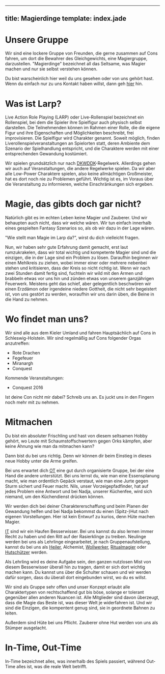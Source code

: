 ---
title: Magierdinge
template: index.jade
----

# Unsere Gruppe
Wir sind eine lockere Gruppe von Freunden, die gerne zusammen auf Cons fahren, um dort die Bewahrer des Gleichgewichts, eine Magiergruppe, darzustellen.
"Magierdinge" bezeichnet all das Seltsame, was Magier machen und nur sie selbst verstehen können.

Du bist warscheinlich hier weil du uns gesehen oder von uns gehört hast. Wenn du einfach nur zu uns Kontakt haben willst, dann geh [hier](#kontakt) hin.

# Was ist Larp?
Live Action Role Playing (LARP) oder Live-Rollenspiel bezeichnet ein Rollenspiel, bei dem die Spieler ihre Spielfigur auch physisch selbst darstellen. Die Teilnehmenden können im Rahmen einer Rolle, die die eigene Figur und ihre Eigenschaften und Möglichkeiten beschreibt, frei improvisieren. Die Spielfigur wird Charakter genannt. Soweit möglich, finden Liverollenspielveranstaltungen an Spielorten statt, deren Ambiente dem Szenario der Spielhandlung entspricht, und die Charaktere werden mit einer entsprechenden Gewandung kostümiert.

Wir spielen grundsätzlich nur nach [DKWDDK](http://www.larpwiki.de/Regeln/DKWDDK)-Regelwerk. Allerdings gehen wir auch auf Veranstaltungen, die andere Regelwerke spielen. Da wir aber alle Low-Power Charaktere spielen, also keine allmächtigen Großmeister, hat es dort noch nie zu Problemen geführt. Wichtig ist es, im Voraus über die Veranstaltung zu informieren, welche Einschränkungen sich ergeben.

# Magie, das gibts doch gar nicht?
Natürlich gibt es im echten Leben keine Magier und Zauberer. Und wir behaupten auch nicht, dass wir welche wären. Wir tun einfach innerhalb eines gespielten Fantasy Szenarios so, als ob wir dazu in der Lage wären.

"Wie stellt man Magie im Larp da?", wirst du dich vielleicht fragen. 

Nun, wir haben sehr gute Erfahrung damit gemacht, erst laut rumzukrakelen, dass wir total wichtig und kompetente Magier sind und die einzigen, die in der Lage sind ein Problem zu lösen. Daraufhin beginnen wir einen Mehlkreis zu ziehen, wobei immer einer oder mehrere nebenbei stehen und kritisieren, dass der Kreis so nicht richtig ist. Wenn wir nach zwei Stunden damit fertig sind, fuchteln wir wild mit den Armen und brabbeln etwas vor uns hin und zünden etwas von unserem ganzjährigen Feuerwerk. Meistens geht das schief, aber gelegentlich beschwören wir einen Erzdämon oder irgendeine niedere Gottheit, die nicht sehr begeistert ist, von uns gestört zu werden, woraufhin wir uns darin üben, die Beine in die Hand zu nehmen.

# Wo findet man uns?
Wir sind alle aus dem Kieler Umland und fahren Hauptsächlich auf Cons in Schleswig-Holstein. Wir sind regelmäßig auf Cons folgender Orgas anzutreffen:
* Rote Drachen
* Fegefeuer
* Miranargh
* Conquest

Kommende Veranstaltungen:
* Conquest 2016

Ist deine Con nicht mir dabei? Schreib uns an. Es juckt uns in den Fingern noch mehr mit zu nehmen.

# Mitmachen
Du bist ein absoluter Frischling und hast von diesem seltsamen Hobby gehört, wo Leute mit Schaumstoffschwertern gegen Orks kämpfen, aber keine Ahnung wie man da mitmachen kann?

Dann bist du bei uns richtig. Denn wir können dir beim Einstieg in dieses neue Hobby unter die Arme greifen.

Bei uns erwartet dich [OT](#in-time-out-time) eine gut durch organisierte Gruppe, bei der eine Hand die andere unterstützt. Bei uns lernst du, wie man eine Essensplanung macht, wie man ordentlich Gepäck verstaut, wie man eine Jurte gegen Sturm sichert und Feuer macht. Nils, unser Vorzeigepfadfinder, hat auf jedes Problem eine Antwort und bei Nadja, unserer Küchenfee, wird sich niemand, um den Küchendienst drücken können.

Wir werden dich bei deiner Charaktererschaffung und beim Planen der Gewandung helfen und bei Nadja bekommst du einen (Spitz-)Hut nach eigenen Vorstellungen. Hier ist kein Entwurf zu kurios, denn Hüte machen Magier.

[IT](#in-time-out-time) sind wir ein Haufen Besserwisser. Bei uns kannst du also lernen immer Recht zu haben und den Ritt auf der Rasierklinge zu treiben. Neulinge werden bei uns als Lehrlinge eingearbeitet, je nach Gruppenaufstellung, kannst du bei uns als [Heiler](#lindhorst), Alchemist, [Wollwerker](#eywa-wollwerkerin), [Ritualmagier](#adar-pechsteyn) oder [Hutschützer](#konrad-altishofen) werden. 

Als Lehrling wird es deine Aufgabe sein, den ganzen nutzlosen Mist von diesem Besserwisser überall hin zu tragen, damit er sich dort wichtig machen kann. Du kannst uns über die Schulter schauen und wir werden dafür sorgen, dass du überall dort eingebunden wirst, wo du es willst.

Wir sind als Gruppe sehr offen und unser Konzept erlaubt alle Charaktertypen von rechtschaffend gut bis böse, solange er tolerant gegenüber allen anderen Nuancen ist. Alle Mitglieder sind davon überzeugt, dass die Magie das Beste ist, was dieser Welt je widerfahren ist. Und wir sind die Einzigen, die kompentent genug sind, sie in geordnete Bahnen zu leiten.

Außerdem sind Hüte bei uns Pflicht. Zauberer ohne Hut werden von uns als Stümper ausgelacht.

# In-Time, Out-Time
In-Time bezeichnet alles, was innerhalb des Spiels passiert, während Out-Time alles ist, was die reale Welt betrifft.
